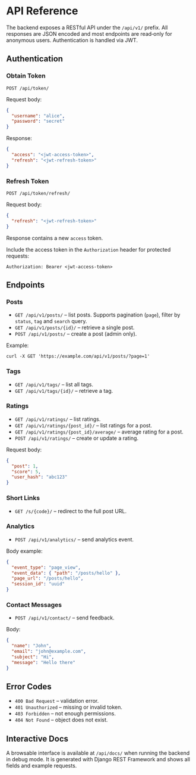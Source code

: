 # API Reference

The backend exposes a RESTful API under the `/api/v1/` prefix. All responses are JSON encoded and most endpoints are read‑only for anonymous users. Authentication is handled via JWT.

## Authentication

### Obtain Token

```
POST /api/token/
```

Request body:

```json
{
  "username": "alice",
  "password": "secret"
}
```

Response:

```json
{
  "access": "<jwt-access-token>",
  "refresh": "<jwt-refresh-token>"
}
```

### Refresh Token

```
POST /api/token/refresh/
```

Request body:

```json
{
  "refresh": "<jwt-refresh-token>"
}
```

Response contains a new `access` token.

Include the access token in the `Authorization` header for protected requests:

```
Authorization: Bearer <jwt-access-token>
```

## Endpoints

### Posts

- `GET /api/v1/posts/` – list posts. Supports pagination (`page`), filter by `status`, `tag` and `search` query.
- `GET /api/v1/posts/{id}/` – retrieve a single post.
- `POST /api/v1/posts/` – create a post (admin only).

Example:

```
curl -X GET 'https://example.com/api/v1/posts/?page=1'
```

### Tags

- `GET /api/v1/tags/` – list all tags.
- `GET /api/v1/tags/{id}/` – retrieve a tag.

### Ratings

- `GET /api/v1/ratings/` – list ratings.
- `GET /api/v1/ratings/{post_id}/` – list ratings for a post.
- `GET /api/v1/ratings/{post_id}/average/` – average rating for a post.
- `POST /api/v1/ratings/` – create or update a rating.

Request body:

```json
{
  "post": 1,
  "score": 5,
  "user_hash": "abc123"
}
```

### Short Links

- `GET /s/{code}/` – redirect to the full post URL.

### Analytics

- `POST /api/v1/analytics/` – send analytics event.

Body example:

```json
{
  "event_type": "page_view",
  "event_data": { "path": "/posts/hello" },
  "page_url": "/posts/hello",
  "session_id": "uuid"
}
```

### Contact Messages

- `POST /api/v1/contact/` – send feedback.

Body:

```json
{
  "name": "John",
  "email": "john@example.com",
  "subject": "Hi",
  "message": "Hello there"
}
```

## Error Codes

- `400 Bad Request` – validation error.
- `401 Unauthorized` – missing or invalid token.
- `403 Forbidden` – not enough permissions.
- `404 Not Found` – object does not exist.

## Interactive Docs

A browsable interface is available at `/api/docs/` when running the backend in debug mode. It is generated with Django REST Framework and shows all fields and example requests.
